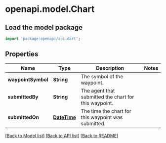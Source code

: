 # openapi.model.Chart

## Load the model package
```dart
import 'package:openapi/api.dart';
```

## Properties
Name | Type | Description | Notes
------------ | ------------- | ------------- | -------------
**waypointSymbol** | **String** | The symbol of the waypoint. | 
**submittedBy** | **String** | The agent that submitted the chart for this waypoint. | 
**submittedOn** | [**DateTime**](DateTime.md) | The time the chart for this waypoint was submitted. | 

[[Back to Model list]](../README.md#documentation-for-models) [[Back to API list]](../README.md#documentation-for-api-endpoints) [[Back to README]](../README.md)


